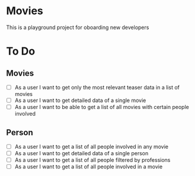 # Movies
This is a playground project for oboarding new developers

# To Do
## Movies
- [ ] As a user I want to get only the most relevant teaser data in a list of movies
- [ ] As a user I want to get detailed data of a single movie
- [ ] As a user I want to be able to get a list of all movies with certain people involved

## Person
- [ ] As a user I want to get a list of all people involved in any movie
- [ ] As a user I want to get detailed data of a single person
- [ ] As a user I want to get a list of all people filtered by professions
- [ ] As a user I want to get a list of all people involved in a movie
